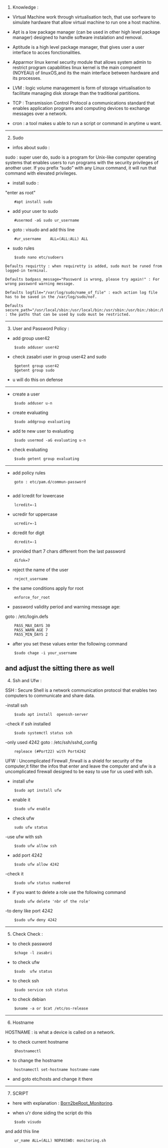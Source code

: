 1) Knowledge : 

- Virtual Machine work through virtualisation tech, that use sorfware to simulate hardware
that allow virtual machine to run one a host machine.

- Apt is a low package manager (can be used in other high level package manager)
designed to handle software instalation and removal.

- Aptitude is a high level package manager, that gives user a user interface to acces 
fonctionalities.

- Apparmor linux kernel security module that allows system admin to restrict program capabilities
linux kernel is the main compnent (NOYEAU) of linuxOS,and its the main interface 
between hardware and its processes.

- LVM : logic volume management is form of storage virtualisation to facilitate
managing disk storage than the traditional partitions.

- TCP : Transmission Control Protocol a communications standard that enables application programs 
and computing devices to exchange messages over a network.

- cron : a tool makes u able to run a script or command in anytime u want.
-----------------------------------------------------------------------------------------------------
2) Sudo

- infos about sudo :

sudo : super user do, sudo is a program for Unix-like computer operating systems that enables users
to run programs with the security privileges of another user.
If you prefix “sudo” with any Linux command, it will run that command with elevated privileges.

- install sudo :

"enter as root"
```
	#apt install sudo
```	
	
- add your user to sudo
```
	#usermod -aG sudo ur_username
```	
- goto : visudo and add this line
```
	#ur_username	ALL=(ALL:ALL) ALL
```
- sudo rules
```
	$sudo nano etc/sudoers
```
```
Defaults requirtty : when requiretty is added, sudo must be runed from logged-in terminal.

Defaults badpass_message="Password is wrong, please try again!" : For wrong password warning message.

Defaults logfile="/var/log/sudo/name_of_file" : each action log file has to be saved in the /var/log/sudo/nof.

Defaults secure_path="/usr/local/sbin:/usr/local/bin:/usr/sbin:/usr/bin:/sbin:/bin:/snap/bin" : the paths that can be used by sudo must be restricted.
```
------------------------------------------------------------------------------------------------------------------------------------------------------
3) User and Password Policy :

- add group user42
```
	$sudo adduser user42
```
- check zasabri user in group user42 and sudo
```
	$getent group user42
	$getent group sudo
```

- u will do this on defense
------------------------------------------------------------
- create a user
```
	$sudo adduser u-n
```
- create evaluating
```
	$sudo addgroup evaluating
```
- add te new user to evaluating
```
	$sudo usermod -aG evaluating u-n
```
- check evaluating
```
	$sudo getent group evaluating	
```
------------------------------------------------------------

- add policy rules
```
	goto : etc/pam.d/commun-password
	
```
- add lcredit for lowercase
```
	lcredit=-1
```
- ucredir for uppercase 
```
	ucredir=-1
```
- dcredit for digit
```
	dcredit=-1
```
- provided thart 7 chars different from the last password
```
	difok=7
```
- reject the name of the user
```
	reject_username
```
- the same conditions apply for root
```
	enforce_for_root
```

- password validity period and warning message age:

goto : /etc/login.defs
```
	PASS_MAX_DAYS 30
	PASS_WARN_AGE 7
	PASS_MIN_DAYS 2
```
- after you set these values enter the following command
```
	$sudo chage -i your_username
```
and adjust the sitting there as well
----------------------------------------------------------------------------------
4) Ssh and Ufw :

SSH : Secure Shell is a network communication protocol that enables two computers 
to communicate and share data.

-install ssh
```
	$sudo apt install  openssh-server
```
-check if ssh installed
```
	$sudo systemctl status ssh
```
-only used 4242
goto : /etc/ssh/sshd_config
```
	repleace (#Port22) with Port4242
```
UFW : Uncomplicated Firewall ,firwall is a shield for security of the computer,it filter the infos that enter and leave the computer
and ufw is a uncomplicated firewall designed to be easy to use for us used with ssh.

- install ufw
```
	$sudo apt install ufw
```
- enable it
```
	$sudo ufw enable
```
- check ufw 
```
	sudo ufw status
```
-use ufw with ssh
```
	$sudo ufw allow ssh
```
- add port 4242
```
	$sudo ufw allow 4242
```
-check it
```
	$sudo ufw status numbered
```
- if you want to delete a role use the following command
```
	$sudo ufw delete 'nbr of the role'
```
-to deny like port 4242
```
	$sudo ufw deny 4242
```
--------------------------------------------------------------------------------------------
5) Check Check :

- to check password
```
	$chage -l zasabri
```
- to check ufw 
```
	$sudo  ufw status
```
- to check ssh
```
	$sudo service ssh status
```
- to check debian
```
	$uname -a or $cat /etc/os-release
```
---------------------------------------------------------------------------------------------
6) Hostname

HOSTNAME : is what a device is called on a network.

- to check current hostname
```
	$hostnamectl
```
- to change the hostname
```
	hostnamectl set-hostname hostname-name
```
- and goto etc/hosts and change it there
---------------------------------------------------------------------------------------------
7) SCRIPT

- here with explanation : [Born2beRoot_Monitoring](https://github.com/5tirner/Born2beRoot_Monitoring/blob/master/monitoring.sh).

- when u'r done siding the script do this
```
	$sudo visudo
```
and add this line 
```
	ur_name ALL=(ALL) NOPASSWD: monitoring.sh
```

